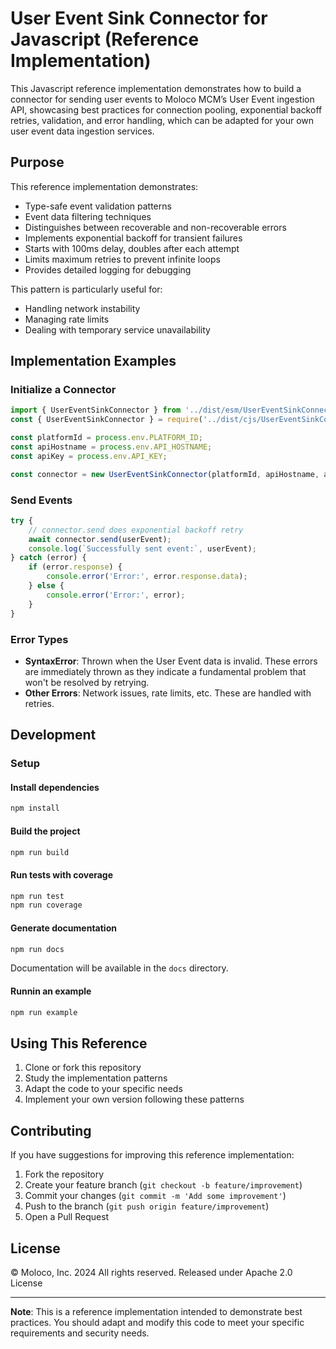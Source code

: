 # User Event Sink Connector for Javascript (Reference Implementation)

This Javascript reference implementation demonstrates how to build a connector for sending user events to Moloco MCM’s User Event ingestion API, showcasing best practices for connection pooling, exponential backoff retries, validation, and error handling, which can be adapted for your own user event data ingestion services.

## Purpose

This reference implementation demonstrates:
- Type-safe event validation patterns
- Event data filtering techniques
- Distinguishes between recoverable and non-recoverable errors
- Implements exponential backoff for transient failures
- Starts with 100ms delay, doubles after each attempt
- Limits maximum retries to prevent infinite loops
- Provides detailed logging for debugging

This pattern is particularly useful for:
- Handling network instability
- Managing rate limits
- Dealing with temporary service unavailability

## Implementation Examples

### Initialize a Connector
```typescript
import { UserEventSinkConnector } from '../dist/esm/UserEventSinkConnector.js'; // For ECMAScript
const { UserEventSinkConnector } = require('../dist/cjs/UserEventSinkConnector.js'); // For CommonJs

const platformId = process.env.PLATFORM_ID;
const apiHostname = process.env.API_HOSTNAME;
const apiKey = process.env.API_KEY;

const connector = new UserEventSinkConnector(platformId, apiHostname, apiKey);
```

### Send Events
```typescript
try {
    // connector.send does exponential backoff retry
    await connector.send(userEvent);
    console.log(`Successfully sent event:`, userEvent);
} catch (error) {
    if (error.response) {
        console.error('Error:', error.response.data);
    } else {
        console.error('Error:', error);
    }
}
```

### Error Types
- **SyntaxError**: Thrown when the User Event data is invalid. These errors are immediately thrown as they indicate a fundamental problem that won't be resolved by retrying.
- **Other Errors**: Network issues, rate limits, etc. These are handled with retries.

## Development

### Setup
#### Install dependencies
```bash
npm install
```

#### Build the project
```bash
npm run build
```

#### Run tests with coverage
```bash
npm run test
npm run coverage
```

#### Generate documentation
```bash
npm run docs
```
Documentation will be available in the `docs` directory.

#### Runnin an example
```bash
npm run example
```

## Using This Reference

1. Clone or fork this repository
2. Study the implementation patterns
3. Adapt the code to your specific needs
4. Implement your own version following these patterns

## Contributing
If you have suggestions for improving this reference implementation:

1. Fork the repository
2. Create your feature branch (`git checkout -b feature/improvement`)
3. Commit your changes (`git commit -m 'Add some improvement'`)
4. Push to the branch (`git push origin feature/improvement`)
5. Open a Pull Request


## License
© Moloco, Inc. 2024 All rights reserved. Released under Apache 2.0 License

---
**Note**: This is a reference implementation intended to demonstrate best practices. You should adapt and modify this code to meet your specific requirements and security needs.